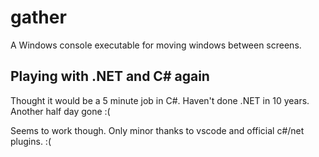 # gather

A Windows console executable for moving windows between screens.

## Playing with .NET and C# again

Thought it would be a 5 minute job in C#.
Haven't done .NET in 10 years.
Another half day gone :(

Seems to work though.
Only minor thanks to vscode and official c#/net plugins. :(
